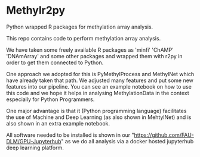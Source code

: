 # Methylr2py
Python wrapped R packages for methylation array analysis.

This repo contains code to perform methylation array analysis. 

We have taken some freely available R packages as
'minfi'
'ChAMP'
'DNAmArray' and some other packages and wrapped them with r2py in order to get them connected to Python.

One approach we adopted for this is PyMethylProcess and MethylNet which have already taken that path. We adjusted many features and put some new features into our pipeline.
You can see an example notebook on how to use this code and we hope it helps in analysing MethylationData in the context especially for Python Programmers.

One major advantage is that it (Python programming language) facilitates the use of Machine and Deep Learning (as also shown in MehtylNet) and is also shown in an extra example notebook.

All software needed to be installed is shown in our "https://github.com/FAU-DLM/GPU-Jupyterhub" as we do all analysis via a docker hosted jupyterhub deep learning platform.
